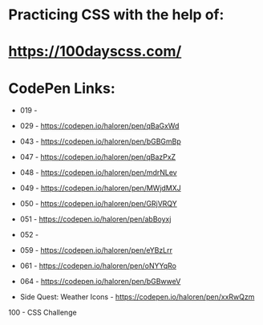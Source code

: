 # Practicing CSS with the help of:
# https://100dayscss.com/

# CodePen Links:
- 019 - 
- 029 - https://codepen.io/haloren/pen/qBaGxWd
- 043 - https://codepen.io/haloren/pen/bGBGmBp
- 047 - https://codepen.io/haloren/pen/qBazPxZ
- 048 - https://codepen.io/haloren/pen/mdrNLev
- 049 - https://codepen.io/haloren/pen/MWjdMXJ
- 050 - https://codepen.io/haloren/pen/GRjVRQY
- 051 - https://codepen.io/haloren/pen/abBoyxj
- 052 - 
- 059 - https://codepen.io/haloren/pen/eYBzLrr
- 061 - https://codepen.io/haloren/pen/oNYYqRo
- 064 - https://codepen.io/haloren/pen/bGBwweV

- Side Quest: Weather Icons - https://codepen.io/haloren/pen/xxRwQzm


100 - CSS Challenge
